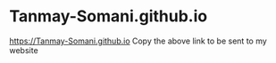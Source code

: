 # Tanmay-Somani.github.io
https://Tanmay-Somani.github.io
Copy the above link to be sent to my website
